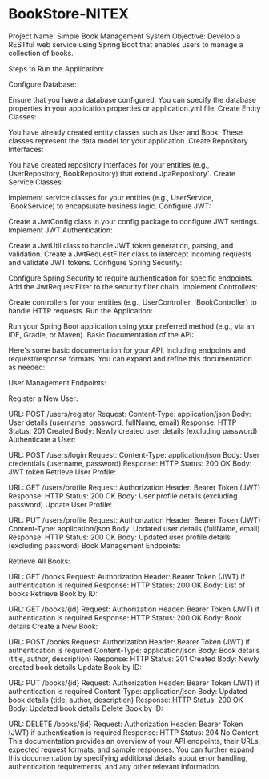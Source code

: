 # BookStore-NITEX
Project Name: Simple Book Management System  Objective: Develop a RESTful web service using Spring Boot that enables users to manage a collection of books.


Steps to Run the Application:

Configure Database:

Ensure that you have a database configured. You can specify the database properties in your application.properties or application.yml file.
Create Entity Classes:

You have already created entity classes such as User and Book. These classes represent the data model for your application.
Create Repository Interfaces:

You have created repository interfaces for your entities (e.g., UserRepository, BookRepository) that extend JpaRepository`.
Create Service Classes:

Implement service classes for your entities (e.g., UserService, `BookService) to encapsulate business logic.
Configure JWT:

Create a JwtConfig class in your config package to configure JWT settings.
Implement JWT Authentication:

Create a JwtUtil class to handle JWT token generation, parsing, and validation.
Create a JwtRequestFilter class to intercept incoming requests and validate JWT tokens.
Configure Spring Security:

Configure Spring Security to require authentication for specific endpoints.
Add the JwtRequestFilter to the security filter chain.
Implement Controllers:

Create controllers for your entities (e.g., UserController, `BookController) to handle HTTP requests.
Run the Application:

Run your Spring Boot application using your preferred method (e.g., via an IDE, Gradle, or Maven).
Basic Documentation of the API:

Here's some basic documentation for your API, including endpoints and request/response formats. You can expand and refine this documentation as needed:

User Management Endpoints:

Register a New User:

URL: POST /users/register
Request:
Content-Type: application/json
Body: User details (username, password, fullName, email)
Response:
HTTP Status: 201 Created
Body: Newly created user details (excluding password)
Authenticate a User:

URL: POST /users/login
Request:
Content-Type: application/json
Body: User credentials (username, password)
Response:
HTTP Status: 200 OK
Body: JWT token
Retrieve User Profile:

URL: GET /users/profile
Request:
Authorization Header: Bearer Token (JWT)
Response:
HTTP Status: 200 OK
Body: User profile details (excluding password)
Update User Profile:

URL: PUT /users/profile
Request:
Authorization Header: Bearer Token (JWT)
Content-Type: application/json
Body: Updated user details (fullName, email)
Response:
HTTP Status: 200 OK
Body: Updated user profile details (excluding password)
Book Management Endpoints:

Retrieve All Books:

URL: GET /books
Request:
Authorization Header: Bearer Token (JWT) if authentication is required
Response:
HTTP Status: 200 OK
Body: List of books
Retrieve Book by ID:

URL: GET /books/{id}
Request:
Authorization Header: Bearer Token (JWT) if authentication is required
Response:
HTTP Status: 200 OK
Body: Book details
Create a New Book:

URL: POST /books
Request:
Authorization Header: Bearer Token (JWT) if authentication is required
Content-Type: application/json
Body: Book details (title, author, description)
Response:
HTTP Status: 201 Created
Body: Newly created book details
Update Book by ID:

URL: PUT /books/{id}
Request:
Authorization Header: Bearer Token (JWT) if authentication is required
Content-Type: application/json
Body: Updated book details (title, author, description)
Response:
HTTP Status: 200 OK
Body: Updated book details
Delete Book by ID:

URL: DELETE /books/{id}
Request:
Authorization Header: Bearer Token (JWT) if authentication is required
Response:
HTTP Status: 204 No Content
This documentation provides an overview of your API endpoints, their URLs, expected request formats, and sample responses. You can further expand this documentation by specifying additional details about error handling, authentication requirements, and any other relevant information.
